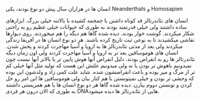 انسان ها در هزاران سال پیش دو نوع بودند، یکی Neanderthals  و Homosapien

انسان های نئاندرتالز قد کوتاه داشتن با جمجمه کشیده با بالاتنه خیلی بزرگ. ابزارهای ساده داشتند ولی خیلی قدرتمند بودند به طوری که حیوانات خیلی عظیم رو به راحتی شکار میکردند. گوشت خوار بودند. دیده شده گاها هم دیگه را هم میخوردند. روی دیوارها نقاشی میکشیدند تا به نوعی ثبت تاریخ کرده باشند. 
هر دو نوع انسان ها در آفریقا زندگی میکردند ولی بعد از مدتی نئاندرتالز ها به اروپا و آسیا مهاجرت کردند و پخش شدن. انسان های هوموسافین بعد تر به اروپا و آسیا مهاجرت کردند ولی اون زمان دیگه نئاندرتالز ها رو به انقراض بودند. دلیل انقراض آنها هوش پایین تر یا بالاتر آنها نیست چون نمیدونیم باهوش تر بودن یا نه ولی میدونیم علتش این هست که تولید مثل آنها خیلی کم تر از مرگ و میر بوده و باعث انقراضشون شده. شاید علت کمی زاد و ولدشون این بوده که وحشی تر بودن و خیلی نمیتونستن با هم کنار بیان ولی هوموسافین ها این امر رو حل کردن و تونستن دووم بیارن. دیده شده گاها هر دو نوع انسان ها با هم همزیستی داشتند به طوری که الان درون هر فردی DNAهایی از نئاندرتالز ها دیده میشود. 